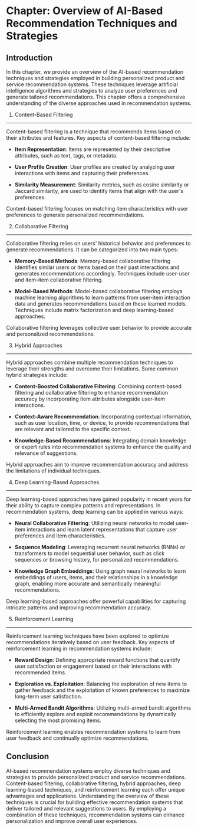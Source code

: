 Chapter: Overview of AI-Based Recommendation Techniques and Strategies
======================================================================

Introduction
------------

In this chapter, we provide an overview of the AI-based recommendation techniques and strategies employed in building personalized product and service recommendation systems. These techniques leverage artificial intelligence algorithms and strategies to analyze user preferences and generate tailored recommendations. This chapter offers a comprehensive understanding of the diverse approaches used in recommendation systems.

1. Content-Based Filtering
--------------------------

Content-based filtering is a technique that recommends items based on their attributes and features. Key aspects of content-based filtering include:

* **Item Representation**: Items are represented by their descriptive attributes, such as text, tags, or metadata.

* **User Profile Creation**: User profiles are created by analyzing user interactions with items and capturing their preferences.

* **Similarity Measurement**: Similarity metrics, such as cosine similarity or Jaccard similarity, are used to identify items that align with the user's preferences.

Content-based filtering focuses on matching item characteristics with user preferences to generate personalized recommendations.

2. Collaborative Filtering
--------------------------

Collaborative filtering relies on users' historical behavior and preferences to generate recommendations. It can be categorized into two main types:

* **Memory-Based Methods**: Memory-based collaborative filtering identifies similar users or items based on their past interactions and generates recommendations accordingly. Techniques include user-user and item-item collaborative filtering.

* **Model-Based Methods**: Model-based collaborative filtering employs machine learning algorithms to learn patterns from user-item interaction data and generates recommendations based on these learned models. Techniques include matrix factorization and deep learning-based approaches.

Collaborative filtering leverages collective user behavior to provide accurate and personalized recommendations.

3. Hybrid Approaches
--------------------

Hybrid approaches combine multiple recommendation techniques to leverage their strengths and overcome their limitations. Some common hybrid strategies include:

* **Content-Boosted Collaborative Filtering**: Combining content-based filtering and collaborative filtering to enhance recommendation accuracy by incorporating item attributes alongside user-item interactions.

* **Context-Aware Recommendation**: Incorporating contextual information, such as user location, time, or device, to provide recommendations that are relevant and tailored to the specific context.

* **Knowledge-Based Recommendations**: Integrating domain knowledge or expert rules into recommendation systems to enhance the quality and relevance of suggestions.

Hybrid approaches aim to improve recommendation accuracy and address the limitations of individual techniques.

4. Deep Learning-Based Approaches
---------------------------------

Deep learning-based approaches have gained popularity in recent years for their ability to capture complex patterns and representations. In recommendation systems, deep learning can be applied in various ways:

* **Neural Collaborative Filtering**: Utilizing neural networks to model user-item interactions and learn latent representations that capture user preferences and item characteristics.

* **Sequence Modeling**: Leveraging recurrent neural networks (RNNs) or transformers to model sequential user behavior, such as click sequences or browsing history, for personalized recommendations.

* **Knowledge Graph Embeddings**: Using graph neural networks to learn embeddings of users, items, and their relationships in a knowledge graph, enabling more accurate and semantically meaningful recommendations.

Deep learning-based approaches offer powerful capabilities for capturing intricate patterns and improving recommendation accuracy.

5. Reinforcement Learning
-------------------------

Reinforcement learning techniques have been explored to optimize recommendations iteratively based on user feedback. Key aspects of reinforcement learning in recommendation systems include:

* **Reward Design**: Defining appropriate reward functions that quantify user satisfaction or engagement based on their interactions with recommended items.

* **Exploration vs. Exploitation**: Balancing the exploration of new items to gather feedback and the exploitation of known preferences to maximize long-term user satisfaction.

* **Multi-Armed Bandit Algorithms**: Utilizing multi-armed bandit algorithms to efficiently explore and exploit recommendations by dynamically selecting the most promising items.

Reinforcement learning enables recommendation systems to learn from user feedback and continually optimize recommendations.

Conclusion
----------

AI-based recommendation systems employ diverse techniques and strategies to provide personalized product and service recommendations. Content-based filtering, collaborative filtering, hybrid approaches, deep learning-based techniques, and reinforcement learning each offer unique advantages and applications. Understanding the overview of these techniques is crucial for building effective recommendation systems that deliver tailored and relevant suggestions to users. By employing a combination of these techniques, recommendation systems can enhance personalization and improve overall user experiences.
